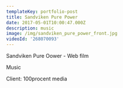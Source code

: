 ```yaml
---
templateKey: portfolio-post
title: Sandviken Pure Power
date: 2017-05-01T10:00:47.000Z
description: music
image: /img/sandviken_pure_power_front.jpg
videoId: '268070093'
---
```

Sandviken Pure Oower - Web film

Music

Client: 100procent media
